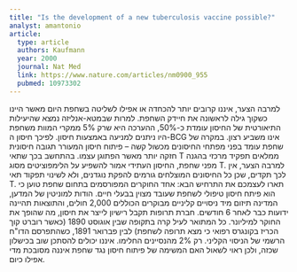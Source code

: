 ```yaml
---
title: "Is the development of a new tuberculosis vaccine possible?"
analyst: amantonio
article:
  type: article
  authors: Kaufmann
  year: 2000
  journal: Nat Med
  link: https://www.nature.com/articles/nm0900_955
  pubmed: 10973302
---
```


למרבה הצער, איננו קרובים יותר להכחדה או אפילו לשליטה בשחפת היום מאשר היינו כשקוך גילה לראשונה את חיידק השחפת.
למרות שבמטא-אנליזה נמצא שהיעילות התיאורטית של החיסון עומדת כ-50%, ההערכה היא שרק 5% ממקרי המוות משחפת היו ניתנים למניעה באמצעות חיסון. לפיכך חיסון ה-BCG אינו משביע רצון.
במקרה של שחפת עומד בפני מפתחי החיסונים מכשול קשה – פיתוח חיסון המעורר תגובה חיסונית חזקה יותר מאשר הפתוגן עצמו.
בהתחשב בכך שתאי T ממלאים תפקיד מרכזי בהגנה מפני שחפת, החיסון העתידי אמור להשפיע על הלימפוציטים מסוג T. למרבה הצער, אין לכך תקדים, שכן כל החיסונים המוצלחים גורמים להפקת נוגדנים, ולא לשינוי תפקוד תאי T.
תארו לעצמכם את התרחיש הבא: אחד החוקרים המפורסמים בתחום שחפת טוען כי הוא פיתח חיסון טיפולי לשחפת שעובד מצוין בבעלי חיים. הודות למוניטין של המדען, המדינה תיזום מיד ניסויים קליניים מבוקרים הכוללים 2,000 חולים, והתוצאות תהיינה ידועות כבר לאחר 6 חודשים. חברת תרופות תקבל רישיון לייצר את חיסון, מה שהופך את החוקר למיליונר.
כל המתואר לעיל קרה בתקופה שבין אוגוסט 1890 (כאשר רוברט קוך הכריז בקונגרס רפואי כי מצא תרופה לשחפת) לבין פברואר 1891, כשהתפרסם הדו"ח הרשמי של הניסוי הקליני. רק 2% מהנסיינים החלימו. איננו יכולים להסתכן שוב בכישלון שכזה, ולכן ראוי לשאול האם המשימה של פיתוח חיסון נגד שחפת איננה מסובכת מדי אפילו כיום.
